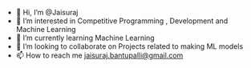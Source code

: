 - 👋 Hi, I’m @Jaisuraj
- 👀 I’m interested in Competitive Programming , Development and Machine Learning
- 🌱 I’m currently learning Machine Learning
- 💞️ I’m looking to collaborate on Projects related to making ML models
- 📫 How to reach me jaisuraj.bantupalli@gmail.com

<!---
Jaisuraj/Jaisuraj is a ✨ special ✨ repository because its `README.md` (this file) appears on your GitHub profile.
You can click the Preview link to take a look at your changes.
--->
